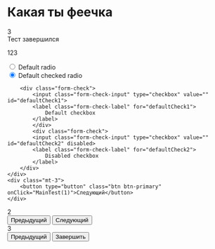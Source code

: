 # Какая ты феечка

<div id="countquestions" class="d-none">3</div>

<div id="finish" class="d-none">
Тест завершился
</div>

<div id="question_1" class="d-none">
    <div class="container px-0">
        <p>
            123
        </p>
        <form>
            <div class="form-check">
                <input class="form-check-input" type="radio" name="flexRadioDefault" id="flexRadioDefault1">
                <label class="form-check-label" for="flexRadioDefault1">
                    Default radio
                </label>
            </div>
            <div class="form-check">
                <input class="form-check-input" type="radio" name="flexRadioDefault" id="flexRadioDefault2" checked>
                <label class="form-check-label" for="flexRadioDefault2">
                    Default checked radio
                </label>
            </div>
        </form>

        <div class="form-check">
            <input class="form-check-input" type="checkbox" value="" id="defaultCheck1">
            <label class="form-check-label" for="defaultCheck1">
                Default checkbox
            </label>
            </div>
            <div class="form-check">
            <input class="form-check-input" type="checkbox" value="" id="defaultCheck2" disabled>
            <label class="form-check-label" for="defaultCheck2">
                Disabled checkbox
            </label>
        </div>
    </div>
    <div class="mt-3">
        <button type="button" class="btn btn-primary" onClick="MainTest(1)">Следующий</button>
    </div>

</div>

<div id="question_2" class="d-none">
    <div class="container px-0">
        2
    </div>
    <div class="mt-3 d-flex">
        <button type="button" class="btn btn-primary me-2" onClick="MainTest(0)">Предыдущий</button>
        <button type="button" class="btn btn-primary" onClick="MainTest(2)">Следующий</button>
    </div>
</div>

<div id="question_3" class="d-none">
    <div class="container px-0">
        3
    </div>
    <div class="mt-3 d-flex">
        <button type="button" class="btn btn-primary me-2" onClick="MainTest(1)">Предыдущий</button>
        <button type="button" class="btn btn-success" onClick="MainFinish()">Завершить</button>
    </div>
</div>
